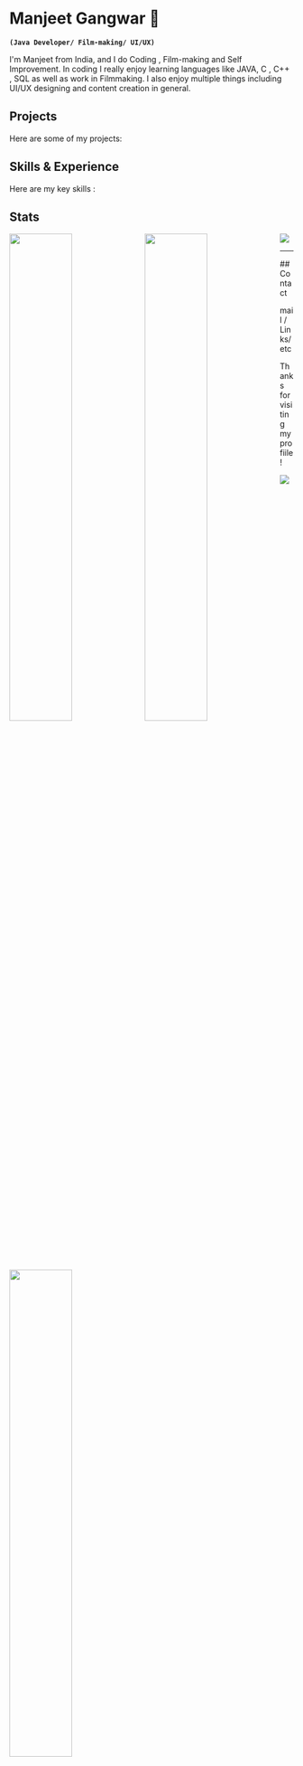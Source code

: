 # Manjeet Gangwar  👋
**`(Java Developer/ Film-making/ UI/UX)`**

I'm Manjeet from India, and I do Coding , Film-making and Self Improvement. In coding I really enjoy learning languages like JAVA, C , C++ , SQL as well as work in Filmmaking. I also enjoy multiple things including UI/UX designing and content creation in general.

## Projects 
Here are some of my projects:
## Skills & Experience
Here are my key skills :

## Stats
<img src="https://github-readme-stats.vercel.app/api?username=manjeetio&theme=dark&hide_border=true&include_all_commits=true&count_private=true"/> 

<img align="left" width="47%" src="https://github-readme-streak-stats.herokuapp.com/?user=manjeetio&theme=dark&hide_border=true"/>
<img align="left" width="47%" src="https://github-readme-stats.vercel.app/api/top-langs/?username=manjeetio&theme=dark&hide_border=true&include_all_commits=true&count_private=true&layout=compact"/> 
<img align="left" width="47%" src="https://github-contributor-stats.vercel.app/api?username=manjeetio&limit=5&theme=dark&combine_all_yearly_contributions=true)"/>

---
##Contact
 
 mail / Links/ etc

Thanks for visiting my profiile!

[![](https://visitcount.itsvg.in/api?id=manjeetio&icon=3&color=12)](https://visitcount.itsvg.in)



